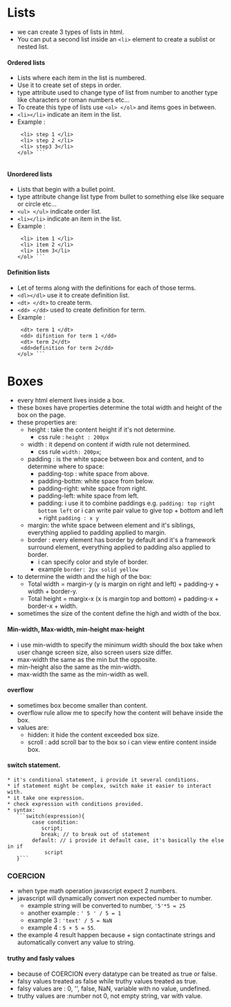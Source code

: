 # Lists
  * we can create 3 types of lists in html.
  * You can put a second list inside an `<li>` element to create a sublist or nested list.

#### Ordered lists
  * Lists where each item in the list is numbered.
  * Use it to create set of steps in order.
  * type attribute used to change type of list from number to another type like characters or roman numbers etc...
  * To create this type of lists use `<ol> </ol>` and items goes in between.
  * `<li></li>` indicate an item in the list.
  * Example :
    ``` <ol>
     <li> step 1 </li>
     <li> step 2 </li>
     <li> step3 3</li>
    </ol> ```
 
#### Unordered lists
  * Lists that begin with a bullet point.
  * type attribute change list type from bullet to something else like sequare or circle etc...
  * `<ul> </ul>` indicate order list.
  * `<li></li>` indicate an item in the list.
  * Example :
    ``` <ol>
     <li> item 1 </li>
     <li> item 2 </li>
     <li> item 3</li>
    </ol> ```

#### Definition lists 
  * Let of terms along with the definitions for each of those terms.
  * `<dl></dl>` use it to create definition list.
  * `<dt> </dt>` to create term.
  * `<dd> </dd>` used to create definition for term.
  * Example :
    ``` <dl>
     <dt> term 1 </dt>
     <dd> difintion for term 1 </dd>
     <dt> term 2</dt>
     <dd>definition for term 2</dd>
    </ol> ```

# Boxes
 * every html element lives inside a box.
 * these boxes have properties determine the total width and height of the box on the page.
 * these properties are:
   * height : take the content height if it's not determine.
     * css rule : `height : 200px` 
   * width : it depend on content if width rule not determined.
     * css rule `width: 200px`; 
   * padding : is the white space between box and content, and to determine where to space:
     * padding-top : white space from above.
     * padding-bottm: white space from below.
     * padding-right: white space from right.
     * padding-left: white space from left.
     * padding: i use it to combine paddings e.g. `padding: top right bottom left` or i can write pair value to give top + bottom and left + right `padding : x y`
   * margin: the white space between element and it's siblings, everything applied to padding applied to margin.
   * border : every element has border by default and it's a framework surround element, everything applied to padding also applied to border.
      * i can specify color and style of border.
      * example `border: 2px solid yellow` 
 * to determine the width and the high of the box:
   * Total width = margin-y (y is margin on right and left) + padding-y + width + border-y.
   * Total height = margix-x (x is margin top and bottom) + padding-x + border-x + width.
 * sometimes the size of the content define the high and width of the box.
 
#### Min-width, Max-width, min-height max-height
   * i use min-width to specify the minimum width should the box take when user change screen size, also screen users size differ.
   * max-width the same as the min but the opposite.
   * min-height also the same as the min-width.
   * max-width the same as the min-width as well.

#### overflow
  * sometimes box become smaller than content.
  * overflow rule allow me to specify how the content will behave inside the box.
  * values are:
    * hidden: it hide the content exceeded box size.
    * scroll : add scroll bar to the box so i can view entire content inside box.

####  switch statement.
    * it's conditional statement, i provide it several conditions.
    * if statement might be complex, switch make it easier to interact with.
    * it take one expression.
    * check expression with conditions provided.
    * syntax:
       ```switch(expression){
            case condition:
               script;
               break; // to break out of statement
            default: // i provide it default case, it's basically the else in if
                script
       }```

### COERCION
   * when type math operation javascript expect 2 numbers.
   * javascript will dynamically convert non expected number to number.
     * example string will be converted to number, `'5'*5 = 25`
     * another example : `' 5 ' / 5 = 1`
     * example 3 : `'text' / 5 = NaN`
     * example 4 : `5 + 5 = 55`.
   * the example 4 result happen because + sign contactinate strings and automatically convert any value to string.
#### truthy and fasly values
  * because of COERCION every datatype can be treated as true or false.
  * falsy values treated as false while truthy values treated as true.
  * falsy values are : 0, '', false, NaN, variable with no value, undefined.
  * truthy values are :number not 0, not empty string, var with value.